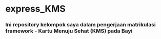 # express_KMS

### Ini repository kelompok saya dalam pengerjaan matrikulasi framework - Kartu Menuju Sehat (KMS) pada Bayi
